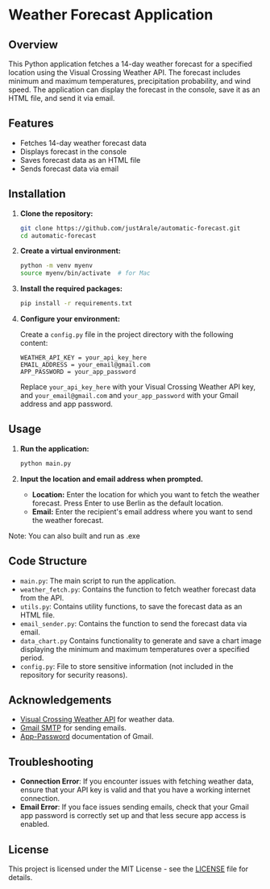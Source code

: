 # Weather Forecast Application

## Overview

This Python application fetches a 14-day weather forecast for a specified location using the Visual Crossing Weather API. The forecast includes minimum and maximum temperatures, precipitation probability, and wind speed. The application can display the forecast in the console, save it as an HTML file, and send it via email.

## Features

- Fetches 14-day weather forecast data
- Displays forecast in the console
- Saves forecast data as an HTML file
- Sends forecast data via email

## Installation

1. **Clone the repository:**

   ```bash
   git clone https://github.com/justArale/automatic-forecast.git
   cd automatic-forecast
   ```

2. **Create a virtual environment:**

   ```bash
   python -m venv myenv
   source myenv/bin/activate  # for Mac
   ```

3. **Install the required packages:**

   ```bash
   pip install -r requirements.txt
   ```

4. **Configure your environment:**

   Create a `config.py` file in the project directory with the following content:

   ```env
   WEATHER_API_KEY = your_api_key_here
   EMAIL_ADDRESS = your_email@gmail.com
   APP_PASSWORD = your_app_password
   ```

   Replace `your_api_key_here` with your Visual Crossing Weather API key, and `your_email@gmail.com` and `your_app_password` with your Gmail address and app password.

## Usage

1. **Run the application:**

   ```bash
   python main.py
   ```

2. **Input the location and email address when prompted.**

   - **Location:** Enter the location for which you want to fetch the weather forecast. Press Enter to use Berlin as the default location.
   - **Email:** Enter the recipient's email address where you want to send the weather forecast.

Note: You can also built and run as .exe

## Code Structure

- `main.py`: The main script to run the application.
- `weather_fetch.py`: Contains the function to fetch weather forecast data from the API.
- `utils.py`: Contains utility functions, to save the forecast data as an HTML file.
- `email_sender.py`: Contains the function to send the forecast data via email.
- `data_chart.py` Contains functionality to generate and save a chart image displaying the minimum and maximum temperatures over a specified period.
- `config.py`: File to store sensitive information (not included in the repository for security reasons).

## Acknowledgements

- [Visual Crossing Weather API](https://www.visualcrossing.com/weather-api) for weather data.
- [Gmail SMTP](https://support.google.com/a/answer/176600) for sending emails.
- [App-Password](https://support.google.com/mail/answer/185833?hl=en) documentation of Gmail.

## Troubleshooting

- **Connection Error**: If you encounter issues with fetching weather data, ensure that your API key is valid and that you have a working internet connection.
- **Email Error**: If you face issues sending emails, check that your Gmail app password is correctly set up and that less secure app access is enabled.

## License

This project is licensed under the MIT License - see the [LICENSE](https://github.com/justArale/automatic-forecast/blob/main/LICENSE) file for details.
